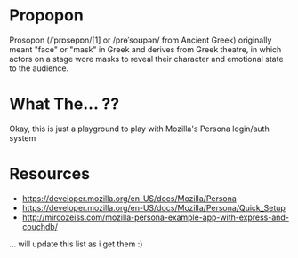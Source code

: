 ﻿Propopon
=======

Prosopon (/ˈprɒsɵpɒn/[1] or /prɵˈsoʊpən/ from Ancient Greek) originally meant "face" or "mask" in Greek and derives from Greek theatre, in which actors on a stage wore masks to reveal their character and emotional state to the audience.


What The... ??
====
Okay, this is just a playground to play with Mozilla's Persona login/auth system


Resources
====
- https://developer.mozilla.org/en-US/docs/Mozilla/Persona
- https://developer.mozilla.org/en-US/docs/Mozilla/Persona/Quick_Setup
- http://mircozeiss.com/mozilla-persona-example-app-with-express-and-couchdb/

... will update this list as i get them :)

